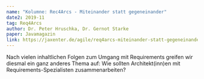 ```yaml
---
name: "Kolumne: Rec4Arcs - Miteinander statt gegeneinander"
date2: 2019-11
tag: Req4Arcs
author: Dr. Peter Hruschka, Dr. Gernot Starke
paper: Javamagazin
link: https://jaxenter.de/agile/req4arcs-miteinander-statt-gegeneinander-87868
---
```

Nach vielen inhaltlichen Folgen zum Umgang mit Requirements greifen wir diesmal ein ganz anderes Thema auf:
Wie sollten Architekt(inn)en mit Requirements-Spezialisten zusammenarbeiten?